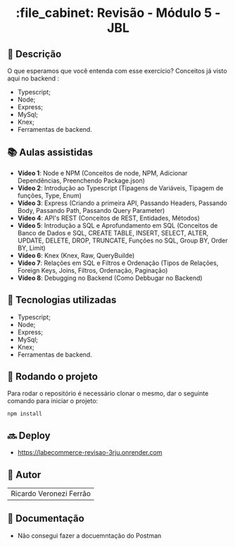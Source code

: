 <h1 align="center">:file_cabinet: Revisão - Módulo 5 - JBL</h1>

## :memo: Descrição
O que esperamos que você entenda com esse exercício?
Conceitos já visto aqui no backend : 
*   Typescript;
*   Node;
*   Express;
*   MySql;
*   Knex;
*   Ferramentas de backend.

## :books: Aulas assistidas
* <b>Vídeo 1</b>: Node e NPM (Conceitos de node, NPM, Adicionar Dependências, Preenchendo Package.json)
* <b>Vídeo 2</b>: Introdução ao Typescript (Tipagens de Variáveis, Tipagem de funções, Type, Enum)
* <b>Vídeo 3</b>: Express (Criando a primeira API, Passando Headers, Passando Body, Passando Path, Passando Query Parameter)
* <b>Vídeo 4</b>: API's REST (Conceitos de REST, Entidades, Métodos)
* <b>Vídeo 5</b>: Introdução a SQL e  Aprofundamento em SQL (Conceitos de Banco de Dados e SQL, CREATE TABLE, INSERT, SELECT, ALTER, UPDATE, DELETE, DROP, TRUNCATE, Funções no SQL, Group BY, Order BY, Limit)
* <b>Vídeo 6</b>: Knex (Knex, Raw, QueryBuilde)
* <b>Vídeo 7</b>: Relações em SQL e Filtros e Ordenação (Tipos de Relações, Foreign Keys, Joins, Filtros, Ordenação, Paginação)
* <b>Vídeo 8</b>: Debugging no Backend (Como Debbugar no Backend)

## :wrench: Tecnologias utilizadas
*   Typescript;
*    Node;
*    Express;
*    MySql;
*    Knex;
*    Ferramentas de backend.

## :rocket: Rodando o projeto
Para rodar o repositório é necessário clonar o mesmo, dar o seguinte comando para iniciar o projeto:
```
npm install
```

## :soon: Deploy
* https://labecommerce-revisao-3rju.onrender.com

## :handshake: Autor
<table>
  <tr>
    <td align="center">
      </h3>Ricardo Veronezi Ferrão</h3>
    </td>
  </tr>
</table>

## :dart: Documentação
- Não consegui fazer a docuemntação do Postman


